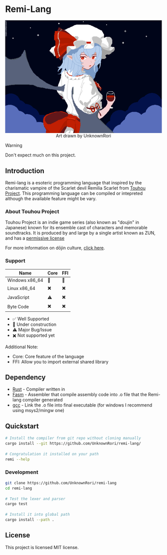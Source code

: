# Remi-Lang


<div align="center">
  <img src="./docs/mascot.gif" align="center" />
</div>
<div align="center">
  <span>Art drawn by UnknownRori</span>
</div>

> [!WARNING]
> Don't expect much on this project.

## Introduction

Remi-lang is a esoteric programming language that inspired by the charismatic vampire of the Scarlet devil Remilia Scarlet from [Touhou Project](https://en.wikipedia.org/wiki/Touhou_Project). This programming language can be compiled or intepreted although the available feature might be vary.

### About Touhou Project

Touhou Project is an indie game series (also known as "doujin" in Japanese)
known for its ensemble cast of characters and memorable soundtracks.
It is produced by and large by a single artist known as ZUN, and has a
[permissive license](https://en.touhouwiki.net/wiki/Touhou_Wiki:Copyrights#Copyright_status.2FTerms_of_Use_of_the_Touhou_Project>)

For more information on dōjin culture,
[click here](https://en.wikipedia.org/wiki/D%C5%8Djin).

### Support

|Name            | Core | FFI |
|----------------|------|-----|
|Windows x86_64  |  🔧  |  🔧 |
|Linux x86_64    |  ✖️   |  ✖️  |
|JavaScript      |  ⚠️   |  ✖️  |
|Byte Code       |  ✖️   |  ✖️  |

- ✅ Well Supported
- 🔧 Under construction
- ⚠️  Major Bug/Issue
- ✖️  Not supported yet

Additional Note:

- Core: Core feature of the language
- FFI: Allow you to import external shared library

## Dependency

- [Rust](https://rustup.rs/) - Compiler written in
- [Fasm](https://flatassembler.net/) - Assembler that compile assembly code into .o file that the Remi-lang compiler generated
- [gcc](https://gcc.gnu.org/) - Link the .o file into final executable (for windows I recommend using msys2/mingw one)

## Quickstart

```sh
# Install the compiler from git repo without cloning manually
cargo install --git https://github.com/UnknownRori/remi-lang/

# Congratulation it installed on your path
remi --help
```

### Development

```sh
git clone https://github.com/UnknownRori/remi-lang
cd remi-lang

# Test the lexer and parser
cargo test

# Install it into global path
cargo install --path .
```

## License

This project is licensed MIT license.
